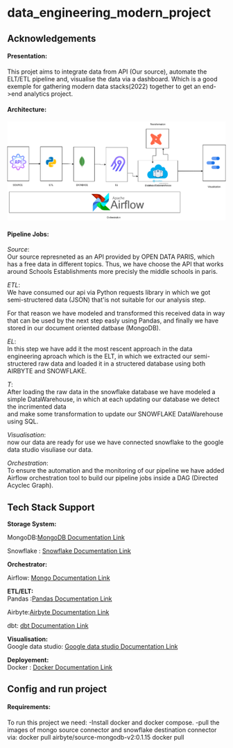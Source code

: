 # data_engineering_modern_project

## Acknowledgements

#### Presentation:

This projet aims to integrate data from API (Our source), automate the ELT/ETL pipeline and, visualise the data via a dashboard. Which is a good exemple 
for gathering modern data stacks(2022) together to get an end->end analytics project.

#### Architecture:

![architecture](https://github.com/khalilchaouali/data_engineering_modern_project/blob/main/image/architecture.png)

#### Pipeline Jobs:   
*Source*:\
Our source represneted as an API provided by OPEN DATA PARIS, which has a free data in different topics. Thus,
we have choose the API that works around Schools Establishments more precisly the middle schools in paris.

*ETL*: \
We have consumed our api via Python requests library in which we got semi-structered data (JSON) that'is not suitable for our analysis step. 

For that reason we have modeled and transformed this received data in way that can be used by the next step easly using Pandas, and finally we have stored in 
our document oriented datbase (MongoDB).

*EL*: \
In this step we have add it the most rescent approach in the data engineering aproach which is the ELT, in which we extracted our semi-structered raw data
and loaded it in a structered database using both AIRBYTE and SNOWFLAKE.

*T*:\
After loading the raw data in the snowflake database we have modeled a simple DataWarehouse, in which at each updating our database we detect the incrimented data\
and make some transformation to update our SNOWFLAKE DataWarehouse using SQL.

*Visualisation*: \
now our data are ready for use we have connected snowflake to the google data studio visuliase our data.

*Orchestration*:\
To ensure the automation and the monitoring of our pipeline we have added Airflow orchestration tool to build our pipeline jobs inside a DAG (Directed Acyclec Graph).

## Tech Stack Support

**Storage System:**

MongoDB:[MongoDB Documentation Link](https://www.mongodb.com/docs/)

Snowflake : [Snowflake Documentation Link](https://docs.snowflake.com/en/)

**Orchestrator:**

Airflow: [Mongo Documentation Link](https://airflow.apache.org/docs/apache-airflow/stable/)

**ETL/ELT:**\
Pandas :[Pandas Documentation Link](https://pandas.pydata.org/docs/)

Airbyte:[Airbyte Documentation Link](https://docs.airbyte.com/)

dbt: [dbt Documentation Link](https://www.getdbt.com/)

**Visualisation:**\
Google data studio: [Google data studio Documentation Link](https://developers.google.com/datastudio)

**Deployement:**\
Docker : [Docker Documentation Link](https://docs.docker.com/)

## Config and run project

 #### Requirements:
To run this project we need:
-Install docker and docker compose.
-pull the images of mongo source connector and snowflake destination connector via:
docker pull airbyte/source-mongodb-v2:0.1.15
docker pull 


